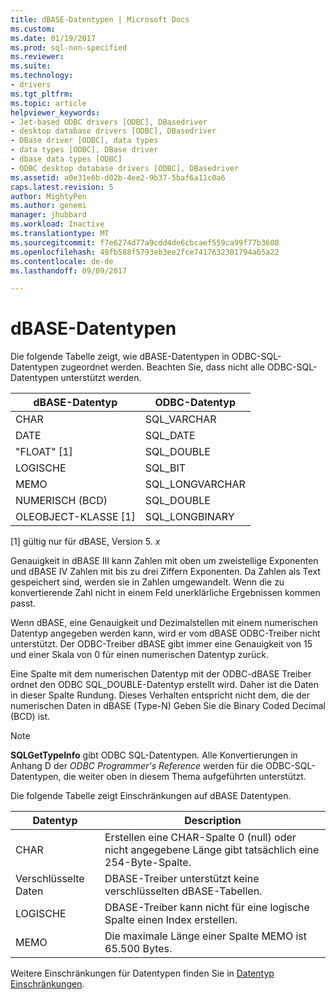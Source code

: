 ```yaml
---
title: dBASE-Datentypen | Microsoft Docs
ms.custom: 
ms.date: 01/19/2017
ms.prod: sql-non-specified
ms.reviewer: 
ms.suite: 
ms.technology:
- drivers
ms.tgt_pltfrm: 
ms.topic: article
helpviewer_keywords:
- Jet-based ODBC drivers [ODBC], DBasedriver
- desktop database drivers [ODBC], DBasedriver
- DBase driver [ODBC], data types
- data types [ODBC], DBase driver
- dbase data types [ODBC]
- ODBC desktop database drivers [ODBC], DBasedriver
ms.assetid: a0e31e6b-d02b-4ee2-9b37-5baf6a11c0a6
caps.latest.revision: 5
author: MightyPen
ms.author: genemi
manager: jhubbard
ms.workload: Inactive
ms.translationtype: MT
ms.sourcegitcommit: f7e6274d77a9cdd4de6cbcaef559ca99f77b3608
ms.openlocfilehash: 49fb588f5793eb3ee2fce7417632301794a65a22
ms.contentlocale: de-de
ms.lasthandoff: 09/09/2017

---
```

# <a name="dbase-data-types"></a>dBASE-Datentypen
Die folgende Tabelle zeigt, wie dBASE-Datentypen in ODBC-SQL-Datentypen zugeordnet werden. Beachten Sie, dass nicht alle ODBC-SQL-Datentypen unterstützt werden.  
  
|dBASE-Datentyp|ODBC-Datentyp|  
|---------------------|--------------------|  
|CHAR|SQL_VARCHAR|  
|DATE|SQL_DATE|  
|"FLOAT" [1]|SQL_DOUBLE|  
|LOGISCHE|SQL_BIT|  
|MEMO|SQL_LONGVARCHAR|  
|NUMERISCH (BCD)|SQL_DOUBLE|  
|OLEOBJECT-KLASSE [1]|SQL_LONGBINARY|  
  
 [1] gültig nur für dBASE, Version 5. *x*  
  
 Genauigkeit in dBASE III kann Zahlen mit oben um zweistellige Exponenten und dBASE IV Zahlen mit bis zu drei Ziffern Exponenten. Da Zahlen als Text gespeichert sind, werden sie in Zahlen umgewandelt. Wenn die zu konvertierende Zahl nicht in einem Feld unerklärliche Ergebnissen kommen passt.  
  
 Wenn dBASE, eine Genauigkeit und Dezimalstellen mit einem numerischen Datentyp angegeben werden kann, wird er vom dBASE ODBC-Treiber nicht unterstützt. Der ODBC-Treiber dBASE gibt immer eine Genauigkeit von 15 und einer Skala von 0 für einen numerischen Datentyp zurück.  
  
 Eine Spalte mit dem numerischen Datentyp mit der ODBC-dBASE Treiber ordnet den ODBC SQL_DOUBLE-Datentyp erstellt wird. Daher ist die Daten in dieser Spalte Rundung. Dieses Verhalten entspricht nicht dem, die der numerischen Daten in dBASE (Type-N) Geben Sie die Binary Coded Decimal (BCD) ist.  
  
> [!NOTE]  
>  **SQLGetTypeInfo** gibt ODBC SQL-Datentypen. Alle Konvertierungen in Anhang D der *ODBC Programmer's Reference* werden für die ODBC-SQL-Datentypen, die weiter oben in diesem Thema aufgeführten unterstützt.  
  
 Die folgende Tabelle zeigt Einschränkungen auf dBASE Datentypen.  
  
|Datentyp|Description|  
|---------------|-----------------|  
|CHAR|Erstellen eine CHAR-Spalte 0 (null) oder nicht angegebene Länge gibt tatsächlich eine 254-Byte-Spalte.|  
|Verschlüsselte Daten|DBASE-Treiber unterstützt keine verschlüsselten dBASE-Tabellen.|  
|LOGISCHE|DBASE-Treiber kann nicht für eine logische Spalte einen Index erstellen.|  
|MEMO|Die maximale Länge einer Spalte MEMO ist 65.500 Bytes.|  
  
 Weitere Einschränkungen für Datentypen finden Sie in [Datentyp Einschränkungen](../../odbc/microsoft/data-type-limitations.md).

